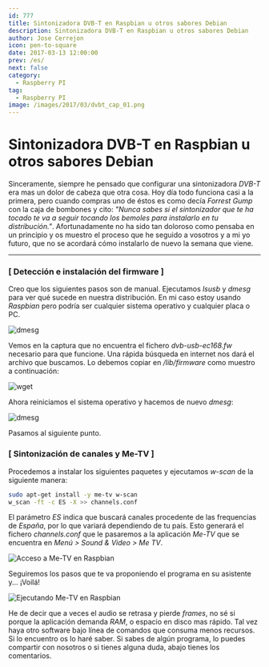 ```yaml
---
id: 777
title: Sintonizadora DVB-T en Raspbian u otros sabores Debian
description: Sintonizadora DVB-T en Raspbian u otros sabores Debian
author: Jose Cerrejon
icon: pen-to-square
date: 2017-03-13 12:00:00
prev: /es/
next: false
category:
  - Raspberry PI
tag:
  - Raspberry PI
image: /images/2017/03/dvbt_cap_01.png
---
```


# Sintonizadora DVB-T en Raspbian u otros sabores Debian

Sinceramente, siempre he pensado que configurar una sintonizadora *DVB-T* era mas un dolor de cabeza que otra cosa. Hoy día todo funciona casi a la primera, pero cuando compras uno de éstos es como decía *Forrest Gump* con la caja de bombones y cito: *"Nunca sabes si el sintonizador que te ha tocado te va a seguir tocando los bemoles para instalarlo en tu distribución."*. Afortunadamente no ha sido tan doloroso como pensaba en un principio y os muestro el proceso que he seguido a vosotros y a mi yo futuro, que no se acordará cómo instalarlo de nuevo la semana que viene.

- - -
###  [ Detección e instalación del firmware ]

Creo que los siguientes pasos son de manual. Ejecutamos *lsusb* y *dmesg* para ver qué sucede en nuestra distribución. En mi caso estoy usando *Raspbian* pero podría ser cualquier sistema operativo y cualquier placa o PC.

![dmesg](/images/2017/03/dvbt_cap_01.png)

Vemos en la captura que no encuentra el fichero *dvb-usb-ec168.fw* necesario para que funcione. Una rápida búsqueda en internet nos dará el archivo que buscamos. Lo debemos copiar en */lib/firmware* como muestro a continuación:

![wget](/images/2017/03/dvbt_cap_03.png)

Ahora reiniciamos el sistema operativo y hacemos de nuevo *dmesg*:

![dmesg](/images/2017/03/dvbt_cap_04.png)

Pasamos al siguiente punto.

###  [ Sintonización de canales y Me-TV ]

Procedemos a instalar los siguientes paquetes y ejecutamos *w-scan* de la siguiente manera:

```bash
sudo apt-get install -y me-tv w-scan
w_scan -ft -c ES -X >> channels.conf
```

El parámetro *ES* indica que buscará canales procedente de las frequencias de *España*, por lo que variará dependiendo de tu país. Esto generará el fichero *channels.conf* que le pasaremos a la aplicación *Me-TV* que se encuentra en *Menú > Sound & Video > Me TV*.

![Acceso a Me-TV en Raspbian](/images/2017/03/dvbt_cap_06.png "Acceso a Me-TV en Raspbian")

Seguiremos los pasos que te va proponiendo el programa en su asistente y... ¡Voilá!

![Ejecutando Me-TV en Raspbian](/images/2017/03/dvbt_cap_07.png "Ejecutando Me-TV en Raspbian")

He de decir que a veces el audio se retrasa y pierde *frames*, no sé si porque la aplicación demanda *RAM*, o espacio en disco mas rápido. Tal vez haya otro software bajo línea de comandos que consuma menos recursos. Si lo encuentro os lo haré saber. Si sabes de algún programa, lo puedes compartir con nosotros o si tienes alguna duda, abajo tienes los comentarios.
